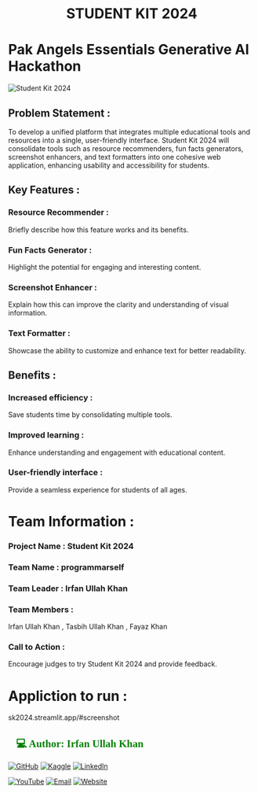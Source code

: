 <h1><p align="center">STUDENT KIT 2024</p></h1>



# Pak Angels Essentials Generative AI Hackathon


![Student Kit 2024](https://github.com/user-attachments/assets/f0b9ce2d-394e-4e55-93c1-2e139d30c321)


## Problem Statement :
To develop a unified platform that integrates multiple educational tools and resources into a single, user-friendly interface. Student Kit 2024 will consolidate tools such as resource recommenders, fun facts generators, screenshot enhancers, and text formatters into one cohesive web application, enhancing usability and accessibility for students.
## Key Features :

### Resource Recommender :
Briefly describe how this feature works and its benefits.
### Fun Facts Generator :
Highlight the potential for engaging and interesting content.
### Screenshot Enhancer : 
Explain how this can improve the clarity and understanding of visual information.
### Text Formatter : 
Showcase the ability to customize and enhance text for better readability.
## Benefits :

### Increased efficiency :
Save students time by consolidating multiple tools.
### Improved learning :
Enhance understanding and engagement with educational content.
### User-friendly interface :
Provide a seamless experience for students of all ages.
# Team Information :
### Project Name : Student Kit 2024
### Team Name : programmarself
### Team Leader : Irfan Ullah Khan
### Team Members : 
Irfan Ullah Khan , Tasbih Ullah Khan , Fayaz Khan
### Call to Action :

Encourage judges to try Student Kit 2024 and provide feedback.
# Appliction to run :
sk2024.streamlit.app/#screenshot

<h2 style="font-family: 'poppins'; font-weight: bold; color: Green;">👨💻 Author: Irfan Ullah Khan</h2>

[![GitHub](https://img.shields.io/badge/GitHub-Profile-blue?style=for-the-badge&logo=github)](https://github.com/programmarself) 
[![Kaggle](https://img.shields.io/badge/Kaggle-Profile-blue?style=for-the-badge&logo=kaggle)](https://www.kaggle.com/programmarself) 
[![LinkedIn](https://img.shields.io/badge/LinkedIn-Profile-blue?style=for-the-badge&logo=linkedin)](https://www.linkedin.com/in/irfan-ullah-khan-4a2871208/)  

[![YouTube](https://img.shields.io/badge/YouTube-Profile-red?style=for-the-badge&logo=youtube)](https://www.youtube.com/@irfanullahkhan7748) 
[![Email](https://img.shields.io/badge/Email-Contact%20Me-red?style=for-the-badge&logo=email)](mailto:programmarself@gmail.com)
[![Website](https://img.shields.io/badge/Website-Contact%20Me-red?style=for-the-badge&logo=website)](https://flowcv.me/ikm)
